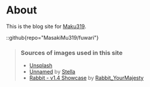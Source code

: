 # About
This is the blog site for [Maku319](https://github.com/MasakiMu319).

::github{repo="MasakiMu319/fuwari"}

> ### Sources of images used in this site
> - [Unsplash](https://unsplash.com/)
> - [Unnamed](https://twitter.com/chuxun127/status/1783025822137467212) by [Stella](https://x.com/chuxun127)
> - [Rabbit - v1.4 Showcase](https://civitai.com/posts/586908) by [Rabbit_YourMajesty](https://civitai.com/user/Rabbit_YourMajesty)